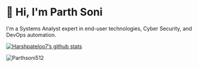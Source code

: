 # 👋 Hi, I'm Parth Soni
I'm a Systems Analyst expert in end-user technologies, Cyber Security, and DevOps automation.

[![Harshpateloo7’s github stats](https://github-readme-stats.vercel.app/api?username=Parthsoni512&show_icons=true&line_height=21&show_icons=true&theme=vue&count_private=true)](https://github.com/Parthsoni512)

<img align="center" src="https://github-readme-streak-stats.herokuapp.com/?user=Harshpateloo7&" alt="Parthsoni512" />




